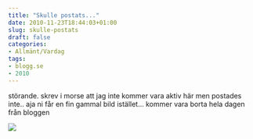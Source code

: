 ```yaml
---
title: "Skulle postats..."
date: 2010-11-23T18:44:03+01:00
slug: skulle-postats
draft: false
categories:
- Allmänt/Vardag
tags:
- blogg.se
- 2010
---
```

störande. skrev i morse att jag inte kommer vara aktiv här men postades inte.. aja ni får en fin gammal bild istället... kommer vara borta hela dagen från bloggen  
  
![](/assets/images/blogg.se/jagrstvintrig22dec06_118493251.jpg)